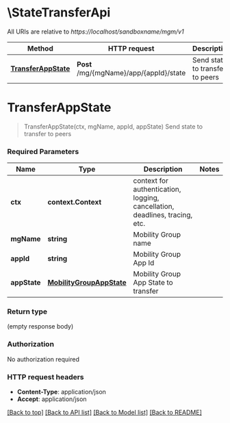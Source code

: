 # \StateTransferApi

All URIs are relative to *https://localhost/sandboxname/mgm/v1*

Method | HTTP request | Description
------------- | ------------- | -------------
[**TransferAppState**](StateTransferApi.md#TransferAppState) | **Post** /mg/{mgName}/app/{appId}/state | Send state to transfer to peers


# **TransferAppState**
> TransferAppState(ctx, mgName, appId, appState)
Send state to transfer to peers



### Required Parameters

Name | Type | Description  | Notes
------------- | ------------- | ------------- | -------------
 **ctx** | **context.Context** | context for authentication, logging, cancellation, deadlines, tracing, etc.
  **mgName** | **string**| Mobility Group name | 
  **appId** | **string**| Mobility Group App Id | 
  **appState** | [**MobilityGroupAppState**](MobilityGroupAppState.md)| Mobility Group App State to transfer | 

### Return type

 (empty response body)

### Authorization

No authorization required

### HTTP request headers

 - **Content-Type**: application/json
 - **Accept**: application/json

[[Back to top]](#) [[Back to API list]](../README.md#documentation-for-api-endpoints) [[Back to Model list]](../README.md#documentation-for-models) [[Back to README]](../README.md)

